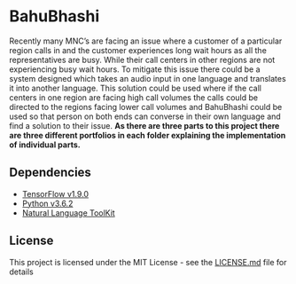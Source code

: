 # BahuBhashi
Recently many MNC’s are facing an issue where a customer of a particular region calls in and the customer experiences long wait hours as all the representatives are busy. While their call centers in other regions are not experiencing busy wait hours. To mitigate this issue there could be a system designed which takes an audio input in one language and translates it into another language. This solution could be used where if the call centers in one region are facing high call volumes the calls could be directed to the regions facing lower call volumes and BahuBhashi could be used so that person on both ends can converse in their own language and find a solution to their issue. **As there are three parts to this project there are three different portfolios in each folder explaining the implementation of individual parts.**
 
## Dependencies
- [TensorFlow v1.9.0](https://www.tensorflow.org/install/#download-and-setup)
- [Python v3.6.2](https://www.python.org/downloads/release/python-370/)
- [Natural Language ToolKit](https://www.nltk.org/)

## License
This project is licensed under the MIT License - see the [LICENSE.md](./LICENSE) file for details
